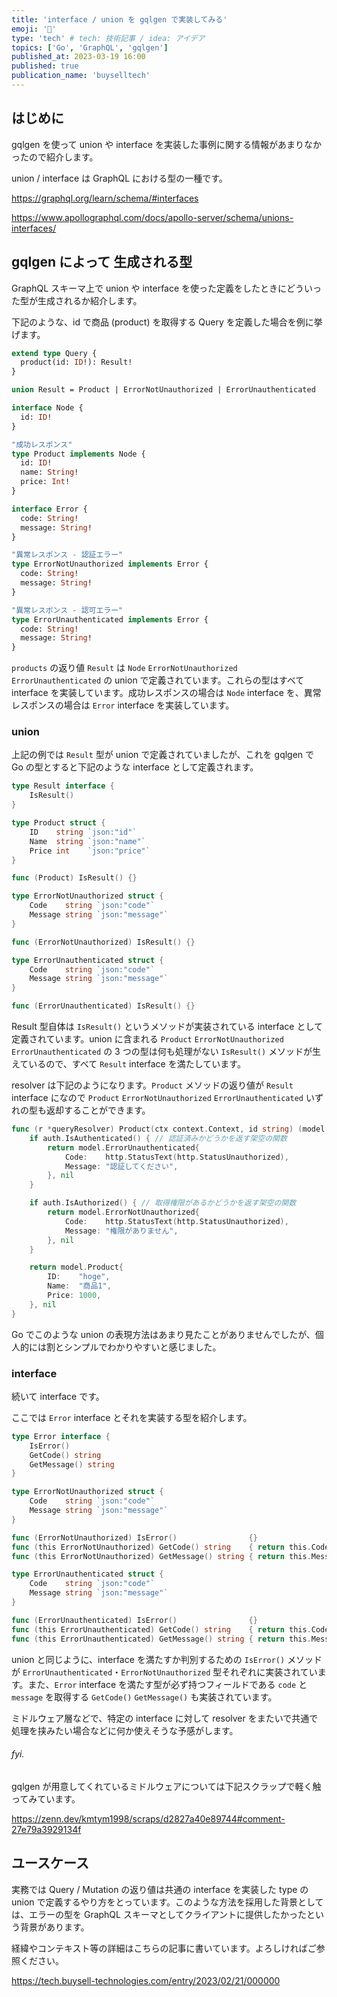 ```yaml
---
title: 'interface / union を gqlgen で実装してみる'
emoji: '🚥'
type: 'tech' # tech: 技術記事 / idea: アイデア
topics: ['Go', 'GraphQL', 'gqlgen']
published_at: 2023-03-19 16:00
published: true
publication_name: 'buyselltech'
---
```


## はじめに

gqlgen を使って union や interface を実装した事例に関する情報があまりなかったので紹介します。

union / interface は GraphQL における型の一種です。

https://graphql.org/learn/schema/#interfaces

https://www.apollographql.com/docs/apollo-server/schema/unions-interfaces/

## gqlgen によって 生成される型

GraphQL スキーマ上で union や interface を使った定義をしたときにどういった型が生成されるか紹介します。

下記のような、id で商品 (product) を取得する Query を定義した場合を例に挙げます。

```graphql
extend type Query {
  product(id: ID!): Result!
}

union Result = Product | ErrorNotUnauthorized | ErrorUnauthenticated

interface Node {
  id: ID!
}

"成功レスポンス"
type Product implements Node {
  id: ID!
  name: String!
  price: Int!
}

interface Error {
  code: String!
  message: String!
}

"異常レスポンス - 認証エラー"
type ErrorNotUnauthorized implements Error {
  code: String!
  message: String!
}

"異常レスポンス - 認可エラー"
type ErrorUnauthenticated implements Error {
  code: String!
  message: String!
}
```

`products` の返り値 `Result` は `Node` `ErrorNotUnauthorized` `ErrorUnauthenticated` の union で定義されています。これらの型はすべて interface を実装しています。成功レスポンスの場合は `Node` interface を、異常レスポンスの場合は `Error` interface を実装しています。

### union

上記の例では `Result` 型が union で定義されていましたが、これを gqlgen で Go の型とすると下記のような interface として定義されます。

```go
type Result interface {
	IsResult()
}

type Product struct {
	ID    string `json:"id"`
	Name  string `json:"name"`
	Price int    `json:"price"`
}

func (Product) IsResult() {}

type ErrorNotUnauthorized struct {
	Code    string `json:"code"`
	Message string `json:"message"`
}

func (ErrorNotUnauthorized) IsResult() {}

type ErrorUnauthenticated struct {
	Code    string `json:"code"`
	Message string `json:"message"`
}

func (ErrorUnauthenticated) IsResult() {}
```

Result 型自体は `IsResult()` というメソッドが実装されている interface として定義されています。union に含まれる `Product` `ErrorNotUnauthorized` `ErrorUnauthenticated` の 3 つの型は何も処理がない `IsResult()` メソッドが生えているので、すべて `Result` interface を満たしています。

resolver は下記のようになります。`Product` メソッドの返り値が `Result` interface になので `Product` `ErrorNotUnauthorized` `ErrorUnauthenticated` いずれの型も返却することができます。

```go
func (r *queryResolver) Product(ctx context.Context, id string) (model.Result, error) {
	if auth.IsAuthenticated() { // 認証済みかどうかを返す架空の関数
		return model.ErrorUnauthenticated{
			Code:    http.StatusText(http.StatusUnauthorized),
			Message: "認証してください",
		}, nil
	}

	if auth.IsAuthorized() { // 取得権限があるかどうかを返す架空の関数
		return model.ErrorNotUnauthorized{
			Code:    http.StatusText(http.StatusUnauthorized),
			Message: "権限がありません",
		}, nil
	}

	return model.Product{
		ID:    "hoge",
		Name:  "商品1",
		Price: 1000,
	}, nil
}
```

Go でこのような union の表現方法はあまり見たことがありませんでしたが、個人的には割とシンプルでわかりやすいと感じました。

### interface

続いて interface です。

ここでは `Error` interface とそれを実装する型を紹介します。

```go
type Error interface {
	IsError()
	GetCode() string
	GetMessage() string
}

type ErrorNotUnauthorized struct {
	Code    string `json:"code"`
	Message string `json:"message"`
}

func (ErrorNotUnauthorized) IsError()                {}
func (this ErrorNotUnauthorized) GetCode() string    { return this.Code }
func (this ErrorNotUnauthorized) GetMessage() string { return this.Message }

type ErrorUnauthenticated struct {
	Code    string `json:"code"`
	Message string `json:"message"`
}

func (ErrorUnauthenticated) IsError()                {}
func (this ErrorUnauthenticated) GetCode() string    { return this.Code }
func (this ErrorUnauthenticated) GetMessage() string { return this.Message }
```

union と同じように、interface を満たすか判別するための `IsError()` メソッドが `ErrorUnauthenticated`・`ErrorNotUnauthorized` 型それぞれに実装されています。また、`Error` interface を満たす型が必ず持つフィールドである `code` と `message` を取得する `GetCode()` `GetMessage()` も実装されています。

ミドルウェア層などで、特定の interface に対して resolver をまたいで共通で処理を挟みたい場合などに何か使えそうな予感がします。

###### fyi.

gqlgen が用意してくれているミドルウェアについては下記スクラップで軽く触ってみています。

https://zenn.dev/kmtym1998/scraps/d2827a40e89744#comment-27e79a3929134f

## ユースケース

実務では Query / Mutation の返り値は共通の interface を実装した type の union で定義するやり方をとっています。このような方法を採用した背景としては、エラーの型を GraphQL スキーマとしてクライアントに提供したかったという背景があります。

経緯やコンテキスト等の詳細はこちらの記事に書いています。よろしければご参照ください。

https://tech.buysell-technologies.com/entry/2023/02/21/000000
